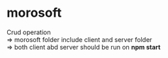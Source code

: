 # morosoft
Crud operation </br>
=> morosoft folder include client and server folder</br>
=> both client abd server should be run on <b>npm start</b>
